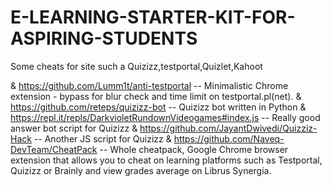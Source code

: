 # E-LEARNING-STARTER-KIT-FOR-ASPIRING-STUDENTS
Some cheats for site such a Quizizz,testportal,Quizlet,Kahoot


& https://github.com/Lumm1t/anti-testportal  --  Minimalistic Chrome extension - bypass for blur check and time limit on testportal.pl(net).
& https://github.com/reteps/quizizz-bot  --  Quizizz bot written in Python
& https://repl.it/repls/DarkvioletRundownVideogames#index.js  --  Really good answer bot script for Quizizz
& https://github.com/JayantDwivedi/Quizziz-Hack --  Another JS script for Quizizz 
& https://github.com/Naveq-DevTeam/CheatPack -- Whole cheatpack, Google Chrome browser extension that allows you to cheat on learning platforms such as Testportal, Quizizz or Brainly and view grades average on Librus Synergia.
